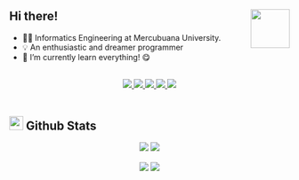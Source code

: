<h2>
  Hi there! <img src="https://c.tenor.com/yCFHzEvKa9MAAAAi/hello.gif" width="70px" align="right" />
</h2>

- 👨‍🎓 Informatics Engineering at Mercubuana University.
- 💡 An enthusiastic and dreamer programmer
- 🔬 I’m currently learn everything! 😋

<br />

<div align="center" style="margin-bottom: 3rem;">
  <a href="mailto:anggara.roshandi.putra5@gmail.com">
    <img src="https://img.shields.io/badge/-Say%20Hi!-black?style=for-the-badge&logo=gmail" />
  </a>
  <a href="https://instagram.com/anggara0526">
    <img src="https://img.shields.io/badge/-Instagram-black?style=for-the-badge&logo=instagram" />
  </a>
  <a href="https://twitter.com/Anggara0526">
    <img src="https://img.shields.io/badge/-Twitter-black?style=for-the-badge&logo=twitter" />
  </a>
  <a href="https://www.linkedin.com/in/anggara-roshandi-3a8493273/">
    <img src="https://img.shields.io/badge/-LinkedIn-black?style=for-the-badge&logo=Linkedin" />
  </a>
  <a href="https://www.hackerrank.com/anggara_roshand2?tab=topactivity">
    <img src="https://img.shields.io/badge/-Hackerrank-black?style=for-the-badge&logo=Hackerrank" />
  </a>
</div>

<h2>
  <img src="https://th.bing.com/th/id/R.011db7f1e14cdcefd5ed8b056f70d038?rik=NHHx7PD%2bLTi5YA&riu=http%3a%2f%2fui.trinine.net%2fwp%2fwp-content%2fuploads%2f2016%2f06%2f20160602_GraphAnimeIcon.gif&ehk=TXXGvgTPI6i%2f5xQe%2fW3mnT36hQPfIBwZcQsaKAlJWhs%3d&risl=&pid=ImgRaw&r=0" width="25">
  <b>Github Stats</b>
</h2>

<div align="center">
  <picture>
    <source
      srcset="https://github-readme-stats-sigma-five.vercel.app/api?username=anggara-26&show_icons=true&theme=tokyonight&hide=prs"
      media="(prefers-color-scheme: dark)"
    />
    <source
      srcset="https://github-readme-stats-sigma-five.vercel.app/api?username=anggara-26&show_icons=true&hide=prs"
      media="(prefers-color-scheme: light), (prefers-color-scheme: no-preference)"
    />
    <img src="https://github-readme-stats-sigma-five.vercel.app/api?username=anggara-26&show_icons=true&hide=prs" />
  </picture>
  <picture>
    <source
      srcset="https://github-readme-stats-sigma-five.vercel.app/api/top-langs/?username=anggara-26&layout=donut&theme=tokyonight"
      media="(prefers-color-scheme: dark)"
    />
    <source
      srcset="https://github-readme-stats-sigma-five.vercel.app/api/top-langs/?username=anggara-26&layout=donut"
      media="(prefers-color-scheme: light), (prefers-color-scheme: no-preference)"
    />
    <img src="https://github-readme-stats-sigma-five.vercel.app/api/top-langs/?username=anggara-26&layout=donut" />
  </picture>
</div>

<br />

<div align="center">
  <img src="https://img.shields.io/github/followers/anggara-26?style=for-the-badge&logo=github" />
  <img src="https://img.shields.io/github/stars/anggara-26?style=for-the-badge&logo=github" />
</div>
